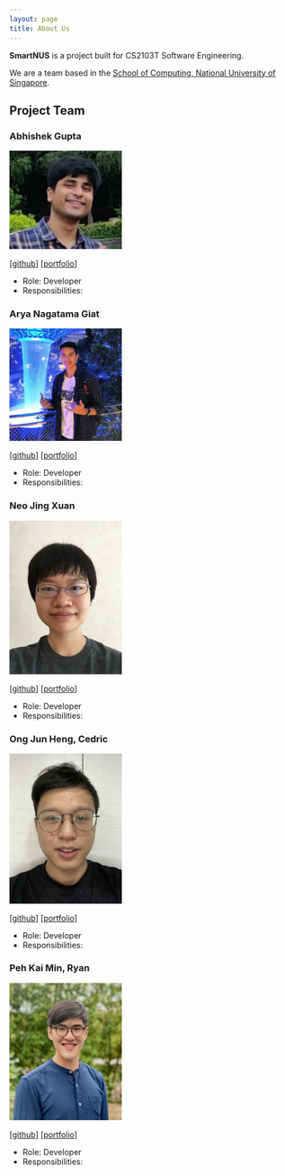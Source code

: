 ```yaml
---
layout: page
title: About Us
---
```


**SmartNUS** is a project built for CS2103T Software Engineering.

We are a team based in the [School of Computing, National University of Singapore](http://www.comp.nus.edu.sg).

## Project Team

### Abhishek Gupta

<img src="images/about-us/agentum07.png" width="200px">

[[github](https://github.com/agentum07)]
[[portfolio](team/johndoe.md)]

* Role: Developer
* Responsibilities:

### Arya Nagatama Giat

<img src="images/about-us/aryagiat.png" width="200px">

[[github](http://github.com/aryagiat)]
[[portfolio](team/johndoe.md)]

* Role: Developer
* Responsibilities:

### Neo Jing Xuan

<img src="images/about-us/neojxuan.png" width="200px">

[[github](http://github.com/neojxuan)] [[portfolio](team/johndoe.md)]

* Role: Developer
* Responsibilities:

### Ong Jun Heng, Cedric

<img src="images/about-us/cedricongjh.png" width="200px">

[[github](http://github.com/cedricongjh)]
[[portfolio](team/johndoe.md)]

* Role: Developer
* Responsibilities:

### Peh Kai Min, Ryan

<img src="images/about-us/ryanpeh.png" width="200px">

[[github](http://github.com/ryanpeh)]
[[portfolio](team/johndoe.md)]

* Role: Developer
* Responsibilities:
